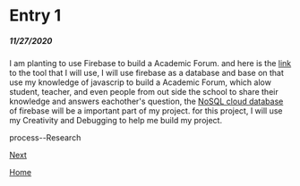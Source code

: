 # Entry 1
##### 11/27/2020


   I am planting to use Firebase to build a Academic Forum. and here is the [link](https://firebase.google.com/?gclid=Cj0KCQiAzZL-BRDnARIsAPCJs71X9_9yEi1ol77Ek2yZ19QhkMbzAUNiwvh9_TeCt6DkbkCnavHgLckaAv6cEALw_wcB) to the tool that I will use, I will use firebase as a database and base on that use my knowledge of javascrip to build a Academic Forum, which alow student, teacher, and even people from out side the school to share their knowledge and answers eachother's question, the [NoSQL cloud database](https://firebase.google.com/docs/database) of firebase will be a important part of my project. for this project, I will use my Creativity and Debugging to help me build my project.

 process--Research

[Next](entry02.md)

[Home](../README.md)